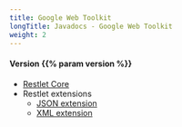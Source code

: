 ```yaml
---
title: Google Web Toolkit
longTitle: Javadocs - Google Web Toolkit
weight: 2
---
```


<h4>Version {{% param version %}}</h4>

<div class="javadocs-index">
  <ul>
    <li><a href="https://javadoc.io/doc/org.restlet.gwt/org.restlet.gwt/{{% param version %}}/">Restlet Core</a></li>
    <li>Restlet extensions
      <ul>
        <li><a href="https://javadoc.io/doc/org.restlet.gwt/org.restlet.gwt.ext.json/{{% param version %}}/">JSON extension</a></li>
        <li><a href="https://javadoc.io/doc/org.restlet.gwt/org.restlet.gwt.ext.xml/{{% param version %}}/">XML extension</a></li>
    </li>
  </ul>
</div>
